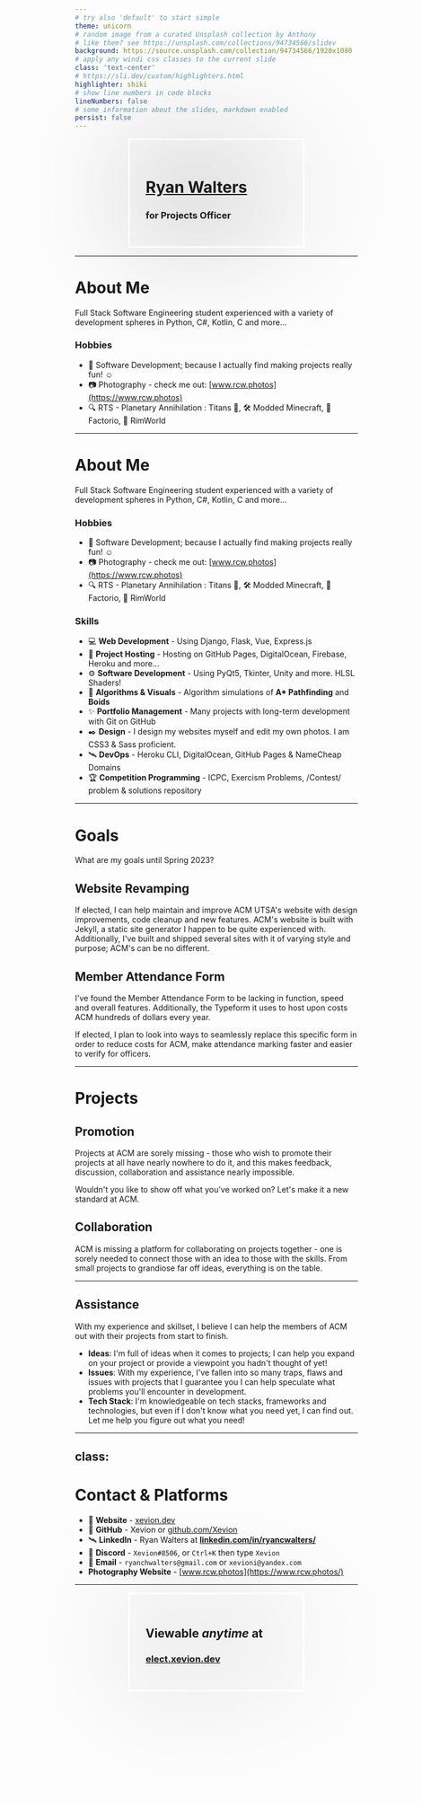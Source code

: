 ```yaml
---
# try also 'default' to start simple
theme: unicorn
# random image from a curated Unsplash collection by Anthony
# like them? see https://unsplash.com/collections/94734566/slidev
background: https://source.unsplash.com/collection/94734566/1920x1080
# apply any windi css classes to the current slide
class: 'text-center'
# https://sli.dev/custom/highlighters.html
highlighter: shiki
# show line numbers in code blocks
lineNumbers: false
# some information about the slides, markdown enabled
persist: false
---
```


<div class="section">
    <h1 class="underline">Ryan Walters</h1>
    <h3 style="">for <b>Projects Officer</b></h3>
</div>

<style lang="scss">
div.section {
    filter: drop-shadow(0 0 100px #000);
    padding: 2em;
    border: white solid 5px;
    width: 50%;
    margin: 0 auto;
    h1 {
        text-decoration: underline;
        filter: drop-shadow(0 0 100px #222);
    }
}
</style>
---

# About Me

Full Stack Software Engineering student experienced with a variety of development spheres in Python, C#, Kotlin, C and more...

### Hobbies

- 🦀 Software Development; because I actually find making projects really fun! ☺️
- 📷 Photography - check me out: [www.rcw.photos](https://www.rcw.photos)
- 🔍 RTS - Planetary Annihilation : Titans 🤖, 🛠️ Modded Minecraft, 🔧 Factorio, 🌌 RimWorld

---

# About Me

Full Stack Software Engineering student experienced with a variety of development spheres in Python, C#, Kotlin, C and more...

### Hobbies

- 🦀 Software Development; because I actually find making projects really fun! ☺️
- 📷 Photography - check me out: [www.rcw.photos](https://www.rcw.photos)
- 🔍 RTS - Planetary Annihilation : Titans 🤖, 🛠️ Modded Minecraft, 🔧 Factorio, 🌌 RimWorld

### Skills

- 💻 **Web Development** - Using Django, Flask, Vue, Express.js
- 🔱 **Project Hosting** - Hosting on GitHub Pages, DigitalOcean, Firebase, Heroku and more...
- ⚙️ **Software Development** - Using PyQt5, Tkinter, Unity and more. HLSL Shaders!
- 🚀 **Algorithms & Visuals** - Algorithm simulations of **A\* Pathfinding** and **Boids**
- ✨ **Portfolio Management** - Many projects with long-term development with Git on GitHub
- ✒️ **Design** - I design my websites myself and edit my own photos. I am CSS3 & Sass proficient.
- 🛰️ **DevOps** - Heroku CLI, DigitalOcean, GitHub Pages & NameCheap Domains
- 🏆 **Competition Programming** - ICPC, Exercism Problems, /Contest/ problem & solutions repository

---

# Goals

What are my goals until Spring 2023?

## Website Revamping

If elected, I can help maintain and improve ACM UTSA's website with design improvements, code cleanup and new features.
ACM's website is built with Jekyll, a static site generator I happen to be quite experienced with.\
Additionally, I've built and shipped several sites with it of varying style and purpose; ACM's can be no different.

## Member Attendance Form

I've found the Member Attendance Form to be lacking in function, speed and overall features. Additionally, the Typeform
it uses to host upon costs ACM hundreds of dollars every year.

If elected, I plan to look into ways to seamlessly replace this specific form in order to reduce costs for ACM,
make attendance marking faster and easier to verify for officers.

---

# Projects

## Promotion

Projects at ACM are sorely missing - those who wish to promote their projects at all have nearly nowhere to do it,
and this makes feedback, discussion, collaboration and assistance nearly impossible.

Wouldn't you like to show off what you've worked on? Let's make it a new standard at ACM.

## Collaboration

ACM is missing a platform for collaborating on projects together - one is sorely needed to connect those with an idea
to those with the skills. From small projects to grandiose far off ideas, everything is on the table.

---

## Assistance

With my experience and skillset, I believe I can help the members of ACM out with their projects from start to finish.

- **Ideas**: I'm full of ideas when it comes to projects; I can help you expand on your project or provide a viewpoint you hadn't thought of yet!
- **Issues**: With my experience, I've fallen into so many traps, flaws and issues with projects that I guarantee you I can help speculate what problems you'll encounter in development.
- **Tech Stack**: I'm knowledgeable on tech stacks, frameworks and technologies, but even if I don't know what you need yet, I can find out. Let me help you figure out what you need!


---
class:
---

# Contact & Platforms

- 💯 **Website** - [xevion.dev](https://xevion.dev)
- 🔧 **GitHub** - Xevion or [github.com/Xevion](https://github.com/Xevion)
- 🛰️ **LinkedIn** - Ryan Walters at **[linkedin.com/in/ryancwalters/](https://www.linkedin.com/in/ryancwalters/)**
- 🚀 **Discord** - `Xevion#8506`, or `Ctrl+K` then type `Xevion`
- 📨 **Email** - `ryanchwalters@gmail.com` or `xevioni@yandex.com`
- **Photography Website** - [www.rcw.photos](https://www.rcw.photos/)

---

<div class="section text-center">
    <h2>Viewable <em>anytime</em> at</h2>
    <h3><a href="https://elect.xevion.dev/">elect.xevion.dev</a></h3>
</div>

<style lang="scss">
div.section {
    filter: drop-shadow(0 0 100px #000);
    padding: 2em;
    border: white solid 3px;
    width: 50%;
    margin: 0 auto;
    h1 {
        filter: drop-shadow(0 0 100px #222);
    }
}
</style>